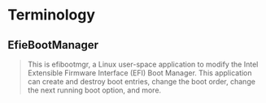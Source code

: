 Terminology
==

## EfieBootManager

> This is efibootmgr, a Linux user-space application to modify the Intel Extensible Firmware Interface (EFI) Boot Manager.  This application can create and destroy boot entries, change the boot order, change the next running boot option, and more.


